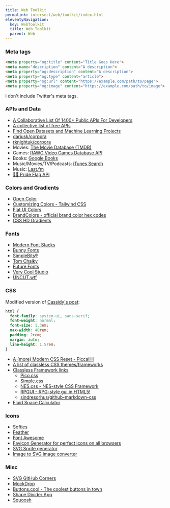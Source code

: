 ```yaml
---
title: Web Toolkit
permalink: intersect/web/toolkit/index.html
eleventyNavigation:
  key: WebToolkit
  title: Web Toolkit
  parent: Web
---
```


### Meta tags

```html
<meta property="og:title" content="Title Goes Here">
<meta name="description" content="A description">
<meta property="og:description" content="A description">
<meta property="og:type" content="article">
<meta property="og:url" content="https://example.com/path/to/page">
<meta property="og:image" content="https://example.com/path/to/image">
```

I don't include Twitter's meta tags.

### APIs and Data

- [A Collaborative List Of 1400+ Public APIs For Developers](https://publicapis.dev/)
- [A collective list of free APIs](https://github.com/public-apis/public-apis)
- [Find Open Datasets and Machine Learning Projects](https://www.kaggle.com/datasets)
- [dariusk/corpora](https://github.com/dariusk/corpora)
- [rknightuk/corpora](https://github.com/rknightuk/corpora)
- Movies: [The Movie Database (TMDB)](https://www.themoviedb.org/)
- Games: [RAWG Video Games Database API](https://rawg.io/apidocs)
- Books: [Google Books](https://developers.google.com/books/docs/v1/using)
- Music/Movies/TV/Podcasts: [iTunes Search](https://developer.apple.com/library/archive/documentation/AudioVideo/Conceptual/iTuneSearchAPI/index.html)
- Music: [Last.fm](https://www.last.fm/api)
- [🏳️‍🌈 Pride Flag API](https://pride.dev/)

### Colors and Gradients

- [Open Color](https://yeun.github.io/open-color/)
- [Customizing Colors - Tailwind CSS](https://tailwindcss.com/docs/customizing-colors)
- [Flat UI Colors](https://flatuicolors.com/)
- [BrandColors - official brand color hex codes](https://brandcolors.net/)
- [CSS HD Gradients](https://gradient.style/)

### Fonts

- [Modern Font Stacks](https://modernfontstacks.com/)
- [Bunny Fonts](https://bunny.net/fonts/)
- [SimpleBits®](https://simplebits.shop/collections/fonts)
- [Tom Chalky](https://tomchalky.com/product-category/fonts/)
- [Future Fonts](https://www.futurefonts.xyz/)
- [Very Cool Studio](https://verycoolstudio.com/)
- [UNCUT.wtf](https://uncut.wtf/)

### CSS

Modified version of [Cassidy's post](https://blog.cassidoo.co/post/base-css/):

```css
html {
  font-family: system-ui, sans-serif;
  font-weight: normal;
  font-size: 1.3em;
  max-width: 40rem;
  padding: 2rem;
  margin: auto;
  line-height: 1.5rem;
}
```

- [A (more) Modern CSS Reset - Piccalilli](https://piccalil.li/blog/a-more-modern-css-reset/)
- [A list of classless CSS themes/frameworks](https://github.com/dbohdan/classless-css)
- [Classless Framework links](https://links.rknight.me/guest/tags/30)
    - [Pico.css](https://picocss.com/)
    - [Simple.css](https://simplecss.org/)
    - [NES.css - NES-style CSS Framework](https://nostalgic-css.github.io/NES.css/)
    - [RPGUI - RPG-style gui in HTML5!](http://ronenness.github.io/RPGUI/)
    - [sindresorhus/github-markdown-css](https://github.com/sindresorhus/github-markdown-css)
- [Fluid Space Calculator](https://utopia.fyi/space/calculator/)

### Icons

- [Softies](https://www.robbiepearce.com/softies)
- [Feather](https://feathericons.com/)
- [Font Awesome](https://fontawesome.com/)
- [Favicon Generator for perfect icons on all browsers](https://realfavicongenerator.net/)
- [SVG Sprite generator](https://svgsprit.es/)
- [Image to  SVG image converter](https://image.online-convert.com/convert-to-svg)

### Misc

- [SVG GitHub Corners](https://tholman.com/github-corners/)
- [MockDrop](https://mockdrop.io/)
- [Buttons.cool - The coolest buttons in town](https://www.buttons.cool/buttons)
- [Shape Divider App](https://www.shapedivider.app/)
- [Squoosh](https://squoosh.app/)
